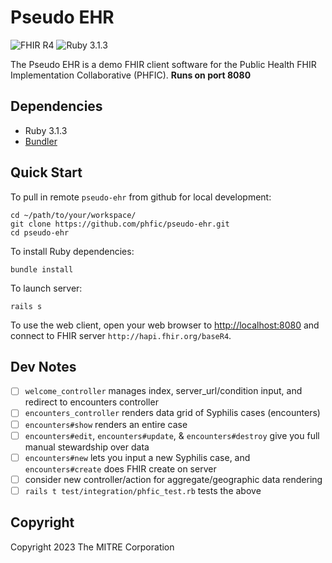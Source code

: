 # Pseudo EHR

![FHIR R4](https://img.shields.io/badge/FHIR-R4-orange)
![Ruby 3.1.3](https://img.shields.io/badge/Ruby-3.1.3-red)

The Pseudo EHR is a demo FHIR client software for the Public Health FHIR Implementation Collaborative (PHFIC). **Runs on port 8080**


## Dependencies
 - Ruby 3.1.3
 - [Bundler](https://bundler.io/)


## Quick Start

To pull in remote `pseudo-ehr` from github for local development:

```
cd ~/path/to/your/workspace/
git clone https://github.com/phfic/pseudo-ehr.git
cd pseudo-ehr
```

To install Ruby dependencies:

```
bundle install
```

To launch server:

```
rails s
```

To use the web client, open your web browser to <http://localhost:8080> and connect to FHIR server `http://hapi.fhir.org/baseR4`.

## Dev Notes
 - [ ] `welcome_controller` manages index, server_url/condition input, and redirect to encounters controller
 - [ ] `encounters_controller` renders data grid of Syphilis cases (encounters)
 - [ ] `encounters#show` renders an entire case
 - [ ] `encounters#edit`, `encounters#update`, & `encounters#destroy` give you full manual stewardship over data
 - [ ] `encounters#new` lets you input a new Syphilis case, and `encounters#create` does FHIR create on server
 - [ ] consider new controller/action for aggregate/geographic data rendering
 - [ ] `rails t test/integration/phfic_test.rb` tests the above

## Copyright

Copyright 2023 The MITRE Corporation
